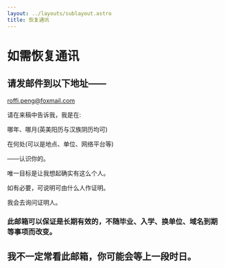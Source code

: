 ```yaml
---
layout: ../layouts/sublayout.astro
title: 恢复通讯
---
```


# 如需恢复通讯

## 请发邮件到以下地址——

roffi.peng@foxmail.com

请在来稿中告诉我，我是在:

哪年、哪月(英美阳历与汉族阴历均可)

在何处(可以是地点、单位、网络平台等)

——认识你的。

唯一目标是让我想起确实有这么个人。

如有必要，可说明可由什么人作证明。

我会去询问证明人。

### 此邮箱可以保证是长期有效的，不随毕业、入学、换单位、域名到期等事项而改变。

## 我不一定常看此邮箱，你可能会等上一段时日。